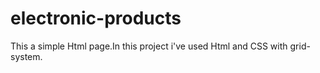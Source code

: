 # electronic-products
This a simple Html page.In this project i've used Html and CSS with grid-system.
